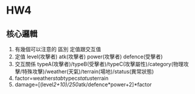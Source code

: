 # HW4
## 核心邏輯
1. 有幾個可以注意的 區別 定值跟交互值
2. 定值 level(攻擊者) atk(攻擊者) power(攻擊者) defence(受擊者) 
3. 交互關係 typeA(攻擊者)/typeB(受擊者)/typeC(攻擊屬性)/category(物理攻擊/特殊攻擊)/weather(天氣)/terrain(場地)/status(異常狀態)
4. factor=weather*stab*typec*status*terrain
5. damage=[(level*2+10)/250*atk/defence*power+2]*factor
